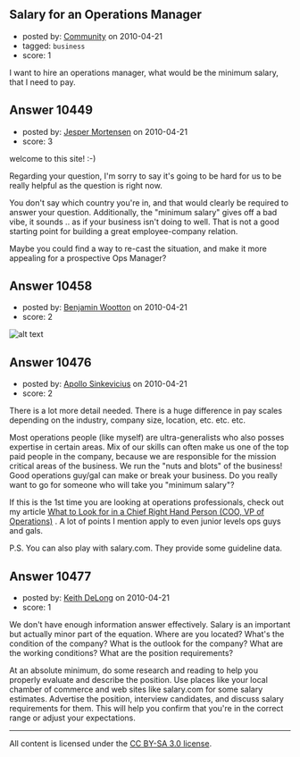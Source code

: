 ## Salary for an Operations Manager

- posted by: [Community](https://stackexchange.com/users/-1/-1-community) on 2010-04-21
- tagged: `business`
- score: 1

I want to hire an operations manager, what would be the minimum salary, that I need to pay.



## Answer 10449

- posted by: [Jesper Mortensen](https://stackexchange.com/users/-1/1261-jesper-mortensen) on 2010-04-21
- score: 3

welcome to this site! :-)

Regarding your question, I'm sorry to say it's going to be hard for us to be really helpful as the question is right now.

You don't say which country you're in, and that would clearly be required to answer your question. Additionally, the "minimum salary" gives off a bad vibe, it sounds .. as if your business isn't doing to well. That is not a good starting point for building a great employee-company relation.

Maybe you could find a way to re-cast the situation, and make it more appealing for a prospective Ops Manager?


## Answer 10458

- posted by: [Benjamin Wootton](https://stackexchange.com/users/-1/2094-benjamin-wootton) on 2010-04-21
- score: 2

<p><img src="http://farm1.static.flickr.com/79/265918244_f16ba8182a.jpg" alt="alt text"></p>



## Answer 10476

- posted by: [Apollo Sinkevicius](https://stackexchange.com/users/-1/2119-apollo-sinkevicius) on 2010-04-21
- score: 2

<p>There is a lot more detail needed. There is a huge difference in pay scales depending on the industry, company size, location, etc. etc. etc.</p>

<p>Most operations people (like myself) are ultra-generalists who also posses expertise in certain areas. Mix of our skills can often make us one of the top paid people in the company, because we are responsible for the mission critical areas of the business. We run the "nuts and blots" of the business! Good operations guy/gal can make or break your business. Do you really want to go for someone who will take you "minimum salary"?</p>

<p>If this is the 1st time you are looking at operations professionals, check out my article <a href="http://theoperationsguy.com/what-to-look-for-in-coo-head-of-operations" rel="nofollow" title="What to Look for in a Chief Right Hand Person (COO, VP of Operations)">What to Look for in a Chief Right Hand Person (COO, VP of Operations)</a> . A lot of points I mention apply to even junior levels ops guys and gals.</p>

<p>P.S. You can also play with salary.com. They provide some guideline data.</p>



## Answer 10477

- posted by: [Keith DeLong](https://stackexchange.com/users/-1/888-keith-delong) on 2010-04-21
- score: 1

We don't have enough information answer effectively. Salary is an important but actually minor part of the equation. Where are you located? What's the condition of the company? What is the outlook for the company? What are the working conditions? What are the position requirements?

At an absolute minimum, do some research and reading to help you properly evaluate and describe the position. Use places like your local chamber of commerce and web sites like salary.com for some salary estimates. Advertise the position, interview candidates, and discuss salary requirements for them. This will help you confirm that you're in the correct range or adjust your expectations. 



---

All content is licensed under the [CC BY-SA 3.0 license](https://creativecommons.org/licenses/by-sa/3.0/).
